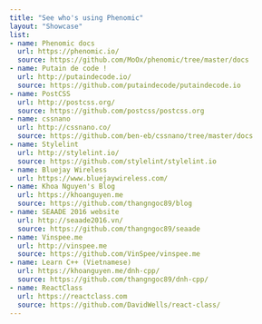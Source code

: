 ```yaml
---
title: "See who's using Phenomic"
layout: "Showcase"
list:
- name: Phenomic docs
  url: https://phenomic.io/
  source: https://github.com/MoOx/phenomic/tree/master/docs
- name: Putain de code !
  url: http://putaindecode.io/
  source: https://github.com/putaindecode/putaindecode.io
- name: PostCSS
  url: http://postcss.org/
  source: https://github.com/postcss/postcss.org
- name: cssnano
  url: http://cssnano.co/
  source: https://github.com/ben-eb/cssnano/tree/master/docs
- name: Stylelint
  url: http://stylelint.io/
  source: https://github.com/stylelint/stylelint.io
- name: Bluejay Wireless
  url: https://www.bluejaywireless.com/
- name: Khoa Nguyen's Blog
  url: https://khoanguyen.me
  source: https://github.com/thangngoc89/blog
- name: SEAADE 2016 website
  url: http://seaade2016.vn/
  source: https://github.com/thangngoc89/seaade
- name: Vinspee.me
  url: http://vinspee.me
  source: https://github.com/VinSpee/vinspee.me
- name: Learn C++ (Vietnamese)
  url: https://khoanguyen.me/dnh-cpp/
  source: https://github.com/thangngoc89/dnh-cpp/
- name: ReactClass
  url: https://reactclass.com
  source: https://github.com/DavidWells/react-class/
---
```

